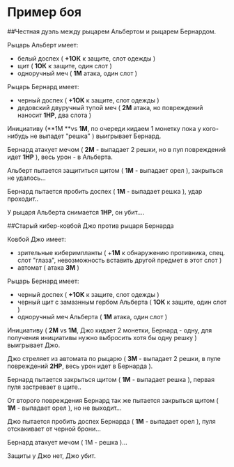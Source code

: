 # Пример боя

##Честная дуэль между рыцарем Альбертом и рыцарем Бернардом.

Рыцарь Альберт имеет:
* белый доспех ( **+1ОК** к защите, слот одежды )
* щит ( **1ОК** к защите, один слот )
* одноручный меч ( **1М** атака, один слот )

Рыцарь Бернард имеет:
* черный доспех ( **+1ОК** к защите, слот одежды )
* дедовский двуручный тупой меч ( **2М** атака, но повреждений наносит **1HP**, два слота )

Инициативу (**1M **vs **1M**, по очереди кидаем 1 монетку пока у кого-нибудь не выпадет "решка" ) выигрывает Бернард.

Бернард атакует мечом ( **2M** - выпадает 2 решки, но в пул повреждений идет **1HP** ), весь урон - в Альберта.

Альберт пытается защититься щитом ( **1M** - выпадает орел ), закрыться не удалось...

Бернард пытается пробить доспех ( **1М** - выпадает решка ), удар проходит..

У рыцаря Альберта снимается **1НP**, он убит....

##Старый кибер-ковбой Джо против рыцаря Бернарда

Ковбой Джо имеет:
* зрительные киберимпланты ( +**1M** к обнаружению противника, спец. слот "глаза", невозможность вставить другой предмет в этот слот )
* автомат ( атака **3М** )

Рыцарь Бернард имеет:
* черный доспех ( **+1ОК** к защите, слот одежды )
* черный щит с замазнным гербом Альберта ( **1ОК** к защите, один слот )
* одноручный меч Альберта ( **1М** атака, один слот )

Инициативу ( **2M** vs **1M**, Джо кидает 2 монетки, Бернард - одну, для получения инициативы нужно выбросить хотя бы одну решку ) выигрывает Джо.

Джо стреляет из автомата по рыцарю ( **3M** - выпадает 2 решки, в пуле повреждений **2HP**, весь урон идет в Бернарда ).

Бернард пытается закрыться щитом ( **1M** - выпадает решка ), первая пуля застревает в щите.. 

От второго повреждения Бернард так же пытается закрыться щитом ( **1М** - выпадает орел ), но не выходит...

Джо пытается пробить доспех Бернарда ( **1M** - выпадает орел ), пуля отскакивает от черной брони... 

Бернард атакует мечом ( 1М - решка )... 

Защиты у Джо нет, Джо убит.
